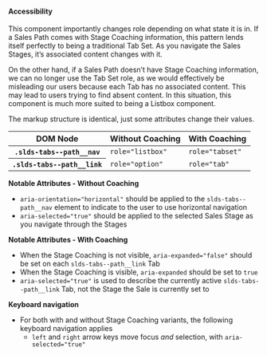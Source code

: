<h4 class="site-text-heading--label">Accessibility</h4>

This component importantly changes role depending on what state it is in. If a Sales Path comes with Stage Coaching information, this pattern lends itself perfectly to being a traditional Tab Set. As you navigate the Sales Stages, it&rsquo;s associated content changes with it.

On the other hand, if a Sales Path doesn&rsquo;t have Stage Coaching information, we can no longer use the Tab Set role, as we would effectively be misleading our users because each Tab has no associated content. This may lead to users trying to find absent content. In this situation, this component is much more suited to being a Listbox component.

The markup structure is identical, just some attributes change their values.

<div class="slds-scrollable--x slds-p-bottom--large">
  <table class="slds-table slds-table--bordered slds-max-medium-table--stacked slds-no-row-hover">
    <thead>
      <tr class="site-text-heading--label">
        <th class="slds-theme--shade" scope="col">DOM Node</th>
        <th class="slds-theme--shade" scope="col">Without Coaching</th>
        <th class="slds-theme--shade" scope="col">With Coaching</th>
      </tr>
    </thead>
    <tbody>
      <tr>
        <th class="slds-align-top" scope="row">
          <code>.slds-tabs--path__nav</code>
        </th>
        <td class="slds-cell-wrap slds-align-top">
          <code>role="listbox"</code>
        </td>
        <td class="slds-cell-wrap slds-align-top">
          <code>role="tabset"</code>
        </td>
      </tr>
      <tr>
        <th class="slds-align-top" scope="row">
          <code>.slds-tabs--path__link</code>
        </th>
        <td class="slds-cell-wrap slds-align-top">
          <code>role="option"</code>
        </td>
        <td class="slds-cell-wrap slds-align-top">
          <code>role="tab"</code>
        </td>
      </tr>
    </tbody>
  </table>
</div>

**Notable Attributes - Without Coaching**
- `aria-orientation="horizontal"` should be applied to the `slds-tabs--path__nav` element to indicate to the user to use horizontal navigation
- `aria-selected="true"` should be applied to the selected Sales Stage as you navigate through the Stages

**Notable Attributes - With Coaching**
- When the Stage Coaching is not visible, `aria-expanded="false"` should be set on each `slds-tabs--path__link` Tab
- When the Stage Coaching is visible, `aria-expanded` should be set to `true`
- `aria-selected="true"` is used to describe the currently active `slds-tabs--path__link` Tab, not the Stage the Sale is currently set to


**Keyboard navigation**
- For both with and without Stage Coaching variants, the following keyboard navigation applies
  - `left` and `right` arrow keys move focus _and_ selection, with `aria-selected="true"`

